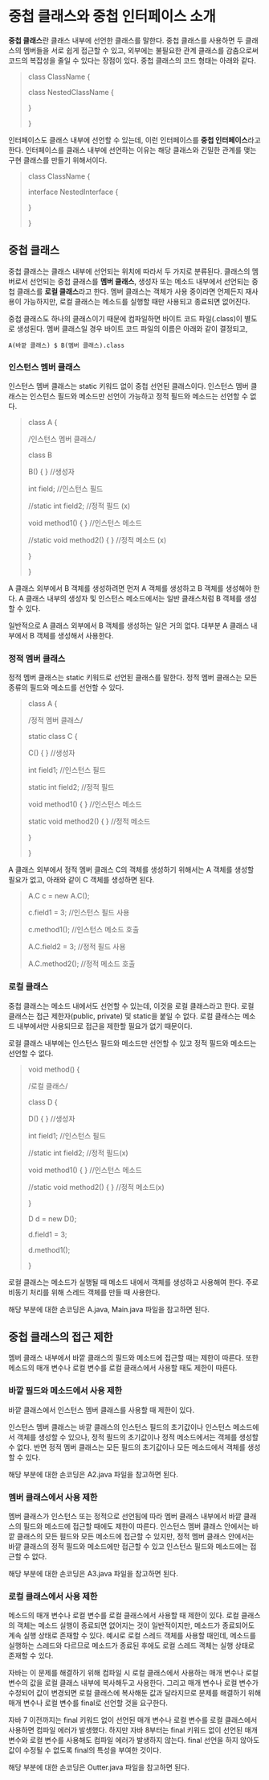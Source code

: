 # 중첩 클래스와 중첩 인터페이스 소개
**중첩 클래스**란 클래스 내부에 선언한 클래스를 말한다. 중첩 클래스를 사용하면 두 클래스의 멤버들을 서로 쉽게 접근할 수 있고, 외부에는 불필요한 관계 클래스를 감춤으로써 코드의 복잡성을 줄일 수 있다는 장점이 있다. 중첩 클래스의 코드 형태는 아래와 같다.

> class ClassName {
>
> class NestedClassName {
>
> }
>
> }

인터페이스도 클래스 내부에 선언할 수 있는데, 이런 인터페이스를 **중첩 인터페이스**라고 한다. 인터페이스를 클래스 내부에 선언하는 이유는 해당 클래스와 긴밀한 관계를 맺는 구현 클래스를 만들기 위해서이다.

> class ClassName {
>
> interface NestedInterface {
>
> }
>
> }

## 중첩 클래스
중첩 클래스는 클래스 내부에 선언되는 위치에 따라서 두 가지로 분류된다. 클래스의 멤버로서 선언되는 중첩 클래스를 **멤버 클래스**, 생성자 또는 메소드 내부에서 선언되는 중첩 클래스를 **로컬 클래스**라고 한다. 멤버 클래스는 객체가 사용 중이라면 언제든지 재사용이 가능하지만, 로컬 클래스는 메소드를 실행할 때만 사용되고 종료되면 없어진다.

중첩 클래스도 하나의 클래스이기 때문에 컴파일하면 바이트 코드 파일(.class)이 별도로 생성된다. 멤버 클래스일 경우 바이트 코드 파일의 이름은 아래와 같이 결정되고,

``A(바깥 클래스) $ B(멤버 클래스).class``



### 인스턴스 멤버 클래스
인스턴스 멤버 클래스는 static 키워드 없이 중첩 선언된 클래스이다. 인스턴스 멤버 클래스는 인스턴스 필드와 메소드만 선언이 가능하고 정적 필드와 메소드는 선언할 수 없다.

> class A {
>
> /인스턴스 멤버 클래스/
>
> class B
>
> B() { } //생성자
>
> int field; //인스턴스 필드
>
> //static int field2; //정적 필드 (x)
>
> void method1() { } //인스턴스 메소드
>
> //static void method2() { } //정적 메소드 (x)
>
> }
>
> }

A 클래스 외부에서 B 객체를 생성하려면 먼저 A 객체를 생성하고 B 객체를 생성해야 한다. A 클래스 내부의 생성자 및 인스턴스 메소드에서는 일반 클래스처럼 B 객체를 생성할 수 있다.

일반적으로 A 클래스 외부에서 B 객체를 생성하는 일은 거의 없다. 대부분 A 클래스 내부에서 B 객체를 생성해서 사용한다.

### 정적 멤버 클래스
정적 멤버 클래스는 static 키워드로 선언된 클래스를 말한다. 정적 멤버 클래스는 모든 종류의 필드와 메소드를 선언할 수 있다.

> class A {
>
> /정적 멤버 클래스/
>
> static class C {
>
> C() { } //생성자
>
> int field1; //인스턴스 필드
>
> static int field2; //정적 필드
>
> void method1() { } //인스턴스 메소드
>
> static void method2() { } //정적 메소드
>
> }
>
> }

A 클래스 외부에서 정적 멤버 클래스 C의 객체를 생성하기 위해서는 A 객체를 생성할 필요가 없고, 아래와 같이 C 객체를 생성하면 된다.

> A.C c = new A.C();
>
> c.field1 = 3; //인스턴스 필드 사용
>
> c.method1(); //인스턴스 메소드 호출
>
> A.C.field2 = 3; //정적 필드 사용
>
> A.C.method2(); //정적 메소드 호출

### 로컬 클래스
중첩 클래스는 메소드 내에서도 선언할 수 있는데, 이것을 로컬 클래스라고 한다. 로컬 클래스는 접근 제한자(public, private) 및 static을 붙일 수 없다. 로컬 클래스는 메소드 내부에서만 사용되므로 접근을 제한할 필요가 없기 때문이다.

로컬 클래스 내부에는 인스턴스 필드와 메소드만 선언할 수 있고 정적 필드와 메소드는 선언할 수 없다.

> void method() {
>
> /로컬 클래스/
>
> class D {
>
> D() { } //생성자
>
> int field1; //인스턴스 필드
>
> //static int field2; //정적 필드(x)
>
> void method1() { } //인스턴스 메소드
>
> //static void method2() { } //정적 메소드(x)
>
> }
>
> D d = new D();
>
> d.field1 = 3;
>
> d.method1();
>
> }

로컬 클래스는 메소드가 실행될 때 메소드 내에서 객체를 생성하고 사용해여 한다. 주로 비동기 처리를 위해 스레드 객체를 만들 때 사용한다.

해당 부분에 대한 손코딩은 A.java, Main.java 파일을 참고하면 된다.

## 중첩 클래스의 접근 제한
멤버 클래스 내부에서 바깥 클래스의 필드와 메소드에 접근할 때는 제한이 따른다. 또한 메소드의 매개 변수나 로컬 변수를 로컬 클래스에서 사용할 때도 제한이 따른다.

### 바깥 필드와 메소드에서 사용 제한
바깥 클래스에서 인스턴스 멤버 클래스를 사용할 때 제한이 있다.

인스턴스 멤버 클래스는 바깥 클래스의 인스턴스 필드의 초기값이나 인스턴스 메소드에서 객체를 생성할 수 있으나, 정적 필드의 초기값이나 정적 메소드에서는 객체를 생성할 수 없다. 반면 정적 멤버 클래스는 모든 필드의 초기값이나 모든 메소드에서 객체를 생성할 수 있다.

해당 부분에 대한 손코딩은 A2.java 파일을 참고하면 된다.

### 멤버 클래스에서 사용 제한
멤버 클래스가 인스턴스 또는 정적으로 선언됨에 따라 멤버 클래스 내부에서 바깥 클래스의 필드와 메소드에 접근할 때에도 제한이 따른다. 인스턴스 멤버 클래스 안에서는 바깥 클래스의 모든 필드와 모든 메소드에 접근할 수 있지만, 정적 멤버 클래스 안에서는 바깥 클래스의 정적 필드와 메소드에만 접근할 수 있고 인스턴스 필드와 메소드에는 접근할 수 없다.

해당 부분에 대한 손코딩은 A3.java 파일을 참고하면 된다.

### 로컬 클래스에서 사용 제한
메소드의 매개 변수나 로컬 변수를 로컬 클래스에서 사용할 때 제한이 있다. 로컬 클래스의 객체는 메소드 실행이 종료되면 없어지는 것이 일반적이지만, 메소드가 종료되어도 계속 실행 상태로 존재할 수 있다. 예시로 로컬 스레드 객체를 사용할 때인데, 메소드를 실행하는 스레드와 다르므로 메소드가 종료된 후에도 로컬 스레드 객체는 실행 상태로 존재할 수 있다.

자바는 이 문제를 해결하기 위해 컴파일 시 로컬 클래스에서 사용하는 매개 변수나 로컬 변수의 값을 로컬 클래스 내부에 복사해두고 사용한다. 그리고 매개 변수나 로컬 변수가 수정되어 값이 변경되면 로컬 클래스에 복사해둔 값과 달라지므로 문제를 해결하기 위해 매개 변수나 로컬 변수를 final로 선언할 것을 요구한다.

자바 7 이전까지는 final 키워드 없이 선언된 매개 변수나 로컬 변수를 로컬 클래스에서 사용하면 컴파일 에러가 발생했다. 하지만 자바 8부터는 final 키워드 없이 선언된 매개 변수와 로컬 변수를 사용해도 컴파일 에러가 발생하지 않는다. final 선언을 하지 않아도 값이 수정될 수 없도록 final의 특성을 부여한 것이다.

해당 부분에 대한 손코딩은 Outter.java 파일을 참고하면 된다.

